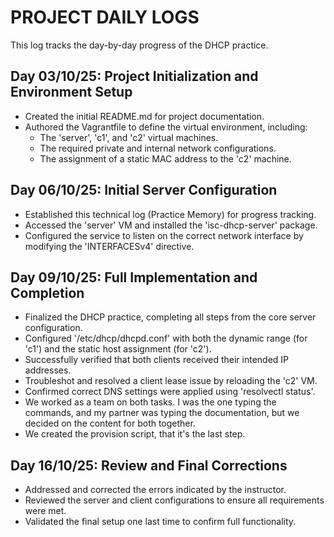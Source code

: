 # PROJECT DAILY LOGS

This log tracks the day-by-day progress of the DHCP practice.

## Day 03/10/25: Project Initialization and Environment Setup
- Created the initial README.md for project documentation.
- Authored the Vagrantfile to define the virtual environment, including:
  - The 'server', 'c1', and 'c2' virtual machines.
  - The required private and internal network configurations.
  - The assignment of a static MAC address to the 'c2' machine.


## Day 06/10/25: Initial Server Configuration
  - Established this technical log (Practice Memory) for progress tracking.
  - Accessed the 'server' VM and installed the 'isc-dhcp-server' package.
  - Configured the service to listen on the correct network interface by modifying the 'INTERFACESv4' directive.

## Day 09/10/25: Full Implementation and Completion
  - Finalized the DHCP practice, completing all steps from the core server configuration.
  - Configured '/etc/dhcp/dhcpd.conf' with both the dynamic range (for 'c1') and the static host assignment (for 'c2').
  - Successfully verified that both clients received their intended IP addresses.
  - Troubleshot and resolved a client lease issue by reloading the 'c2' VM.
  - Confirmed correct DNS settings were applied using 'resolvectl status'.
  - We worked as a team on both tasks. I was the one typing the commands, and my partner was typing the documentation, but we decided on the content for both together.
  - We created the provision script, that it's the last step.

## Day 16/10/25: Review and Final Corrections
  - Addressed and corrected the errors indicated by the instructor.
  - Reviewed the server and client configurations to ensure all requirements were met.
  - Validated the final setup one last time to confirm full functionality.
